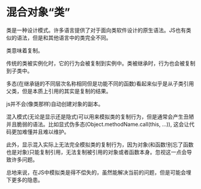 # 混合对象“类”

类是一种设计模式。许多语言提供了对于面向类软件设计的原生语法。JS也有类似的语法，但是和其他语言中的类完全不同。

类意味着复制。

传统的类被实例化时，它的行为会被复制到实例中。类被继承时，行为也会被复制到子类中。

多态(在继承链的不同层次名称相同但是功能不同的函数)看起来似乎是从子类引用父类，但是本质上引用的其实是复制的结果。

js并不会(像类那样)自动创建对象的副本。

混入模式(无论是显示还是隐式)可以用来模拟类的复制行为，但是通常会产生丑陋并且脆弱的语法。比如显式伪多态(Object.methodName.call(this, ...)), 这会让代码更加难懂并且难以维护。

此外，显示混入实际上无法完全模拟类的复制行为，因为对象(和函数!别忘了函数也是对象)只能复制引用，无法复制被引用的对象或者函数本身。忽视这一点会导致许多问题。

总地来说，在JS中模拟类是得不偿失的，虽然能解决当前的问题，但是可能会埋下更多的隐患。